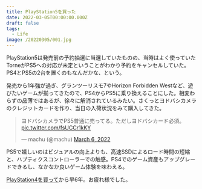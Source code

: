 ```yaml
---
title: PlayStation5を買った
date: 2022-03-05T00:00:00.000Z
draft: false
tags:
  - Life
image: /20220305/001.jpg
---
```


PlayStation5は発売前の予約抽選に当選していたものの、当時はよく使っていたTorneがPS5への対応が未定ということがわかり予約をキャンセルしていた。PS4とPS5の2台を置くのもなんだかな、という。

発売から1年強が過ぎ、グランツーリスモ7やHorizon Forbidden Westなど、遊びたいゲームが揃ってきたので、PS4からPS5に乗り換えることにした。相変わらずの品薄ではあるが、徐々に解消されているみたい。さくっとヨドバシカメラのクレジットカードを作り、当日の入荷状況をみて購入してきた。

<blockquote class="twitter-tweet"><p lang="ja" dir="ltr">ヨドバシカメラでPS5普通に売ってる。ただしヨドバシカード必須。 <a href="https://t.co/fsUCCr1kKY">pic.twitter.com/fsUCCr1kKY</a></p>&mdash; machu (@machu) <a href="https://twitter.com/machu/status/1500426964171370498?ref_src=twsrc%5Etfw">March 6, 2022</a></blockquote> <script async src="https://platform.twitter.com/widgets.js" charset="utf-8"></script>

PS5で嬉しいのはビジュアルの向上よりも、高速SSDによるロード時間の短縮と、ハプティクスコントローラーでの触感。PS4でのゲーム資産もアップグレードできるし、なかなか良いゲーム体験を味わえる。

[PlayStation4を買って](/posts/20160117/p01)から早6年。お疲れ様でした。

